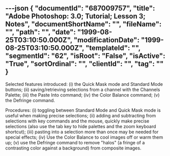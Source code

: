 ---json
{
  "documentId": "687009757",
  "title": "Adobe Photoshop: 3.0; Tutorial; Lesson 3; Notes",
  "documentShortName": "",
  "fileName": "",
  "path": "",
  "date": "1999-08-25T03:10:50.000Z",
  "modificationDate": "1999-08-25T03:10:50.000Z",
  "templateId": "",
  "segmentId": "62",
  "isRoot": "False",
  "isActive": "True",
  "sortOrdinal": "",
  "clientId": "",
  "tag": ""
}
---

Selected features introduced:
(i) the Quick Mask mode and Standard Mode buttons;
(ii) saving/retrieving selections from a channel with the Channels Palette;
(iii) the Paste Into command;
(iv) the Color Balance command;
(v) the Defringe command.

Procedures:
(i) toggling between Standard Mode and Quick Mask mode is useful when making precise selections;
(ii) adding and subtracting from selections with key commands and the mouse, quickly make precise selections (also use the tab key to hide palettes and the zoom keyboard shortcut);
(iii) pasting into a selection more than once may be needed for special effects;
(iv) Use the Color Balance to cool images off  or warm them up;
(v) use the Defringe command to remove &quot;halos&quot; (a fringe of a contrasting color against a background) from composite images.

